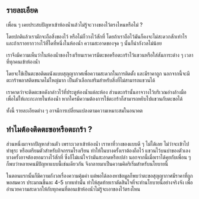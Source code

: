 ## รายละเอียด
เพื่อน ๆ เคยประสบปัญหาเข้าห้องน้ำแล้วไม่รู้จะวางของไว้ตรงไหนหรือไม่ ?

โดยปกติแล้วเรามักจะถือสิ่งของไว้ หรือไม่ก็วางไว้สักที่ โดยถ้าเราถือไว้มันก็คงจะไม่สะดวกสักเท่าไร และถ้าเราอยากวางไว้ที่ใดที่หนึ่งในห้องน้ำ ความสะอาดของจุด ๆ นั้นก็น่ากังวลไม่น้อย

เราจึงมีความเห็นว่าในห้องน้ำของโรงเรียนเราควรมีตะขอหรือตะกร้าไว้แขวนหรือใส่สัมภาระต่าง ๆ เวลาที่ทุกคนเข้าห้องน้ำ

โดยจะใช้เป็นตะขอติดผนังแบบสุญญากาศเพื่อความสะดวกในการติดตั้ง และมีราคาถูก นอกจากนี้จะมีตะกร้าพลาสติดขนาดไม่ใหญ่มาก เป็นตัวเลือกเสริมสำหรับสิ่งที่ไม่สามารถแขวนได้

เราคาดว่าจะติดตะขอดังกล่าวไว้ที่ประตูห้องน้ำแต่ละห้อง ส่วนตะกร้านั้นอาจวางไว้บริเวณอ่างล้างมือ เพื่อไม่ให้เกะกะภายในห้องน้ำ หากใครมีความต้องการใช้ตะกร้าก็สามารถหยิบไปแขวนกับตะขอได้

ทั้งนี้ รายละเอียดต่าง ๆ อาจมีการเปลี่ยนแปลงตามความเหมาะสมในอนาคต

## ทำไมต้องติดตะขอหรือตะกร้า ?
ส่วนหนึ่งมาจากปัญหาส่วนตัว เพราะเวลาเข้าห้องน้ำ เราหาที่วางของแบบดี ๆ ไม่ได้เลย ไม่ว่าจะเข้าไปทำธุระ หรือเตรียมตัวสำหรับกิจกรรมโรงเรียน ทำให้ในบางครั้งเราต้องถือไว้ แขวนไว้บนบ่าของตัวเอง บางครั้งอาจต้องยอมวางไว้สักที่ ซึ่งก็ไม่แน่ใจว่ามันสะอาดหรือเปล่า นอกจากนี้เมื่อเราได้คุยกับเพื่อน ๆ ก็พบว่าหลายคนมีปัญหาแบบนี้เช่นเดียวกัน จึงกลายมาเป็นความคิดริเริ่มสำหรับนโยบายนี้

ในตอนแรกนั้นก็มีความกังวลเรื่องความคุ้มค่า แต่พอได้ลองหาข้อมูลก็พบว่าตะขอสุญญากาศมีราคาที่ถูกพอสมควร ประมาณชิ้นละ 4-5 บาทเท่านั้น ทำให้สุดท้ายเราตัดสินใจที่จะทำนโยบายนี้อย่างจริงจัง เพื่ออำนวยความสะดวกให้กับทุกคนที่ตอนเข้าห้องน้ำไม่รู้จะเอาของไว้ตรงไหน
<!--stackedit_data:
eyJoaXN0b3J5IjpbLTIwODM0MTU4MTcsMjAwMzAzMTg5MSwtMj
AwNDk0ODcyNiwtMTAxMDI3ODQxMywtNzUyMzY0ODkyLC0xMTEz
NDIwODAyLC0xNjA0ODEwMjc1LDE1MjQ5NDQxMzcsNzYxMjE5Mj
k3LDE3NDYwOTkzNjcsLTg1MTM4NjE4LC0yMDUzNTMzMjg5LC04
MDM1MDUzMzIsLTEyODEyMTk0NDhdfQ==
-->
